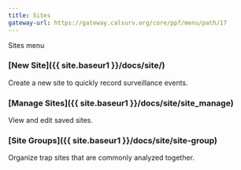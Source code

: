 ```yaml
---
title: Sites
gateway-url: https://gateway.calsurv.org/core/ppf/menu/path/17
---
```

Sites menu

### [New Site]({{ site.baseur1 }}/docs/site/)
Create a new site to quickly record surveillance events.

### [Manage Sites]({{ site.baseur1 }}/docs/site/site_manage)
View and edit saved sites.

### [Site Groups]({{ site.baseur1 }}/docs/site/site-group)
Organize trap sites that are commonly analyzed together.
